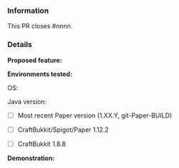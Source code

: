 <!--

EssentialsX feature submission guide
====================================

NOTE: Failure to fill out this template properly may result in your PR being
      delayed or ignored without warning.

NOTE: Don't type between any arrows in the template, as this text will be
      hidden. This includes this header block and any other explanation text
      blocks.

Want to discuss your PR before submitting it? Join the EssentialsX Development
server: https://discord.gg/CUN7qVb


EssentialsX is GPL
------------------

By contributing to EssentialsX, you agree to license your code under the
GNU General Public License version 3, which can be found at the link below:
https://github.com/EssentialsX/Essentials/blob/2.x/LICENSE


Instructions
------------

If you are submitting a new feature, please follow the following steps:

1.  Fill out the template in full.
      This includes providing screenshots and a link to the original feature 
      request. If there isn't an existing feature request, we strongly
      recommend opening a new feature request BEFORE opening your PR to
      implement it, as this allows us to review whether we're likely to accept
      your feature in advance, and also allows us to discuss possible
      implementations for the feature. If there is no associated feature
      request, your PR may be delayed or rejected without warning.
      
      You can open a new feature request by following this link:
      https://github.com/EssentialsX/Essentials/issues/new/choose

2.  If you are fixing a performance issue, please use the "Bug fix" PR template
      instead. The "bug fix" template is better suited to performance issues.

3.  Include a demonstration.
      If you are adding commands, please provide screenshots and/or a video
      demonstration of the feature. Similarly, if you are adding a new API,
      please include a link to example code that takes advantage of your
      proposed API. This will aid us in reviewing PRs and speed up the process
      significantly.

-->

### Information

<!--
    Replace #nnnn with the number of the original issue. If this PR implements
    features from multiple issues, you should repeat the phrase "closes #nnnn"
    for each issue. 
-->

This PR closes #nnnn. 

### Details

**Proposed feature:**  
<!-- Type a description of your proposed feature below this line. -->


**Environments tested:**    

<!-- Type the OS you have used below. -->
OS: 

<!-- Type the JDK version (from java --version) you have used below. -->
Java version:  

<!--
    Put an "x" inside the boxes for the server software you have tested this 
    bug fix on. If this feature does not apply to a server, strike through the server software using ~~strikethrough~~. If you have tested on other
    environments, add a new line with relevant details.
-->
- [ ] Most recent Paper version (1.XX.Y, git-Paper-BUILD)
- [ ] CraftBukkit/Spigot/Paper 1.12.2
- [ ] CraftBukkit 1.8.8


**Demonstration:**  
<!--
    Below this block, include screenshots/log snippets from before and after as
    necessary. If you have created or used a test case plugin, please link to a
    download of the plugin, source code and exact version used where possible.
-->
